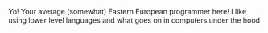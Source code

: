 Yo! Your average (somewhat) Eastern European programmer here! I like using lower level languages and what goes on in computers under the hood
